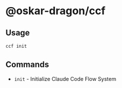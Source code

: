 # @oskar-dragon/ccf

## Usage

```bash
ccf init
```

## Commands

- `init` - Initialize Claude Code Flow System
